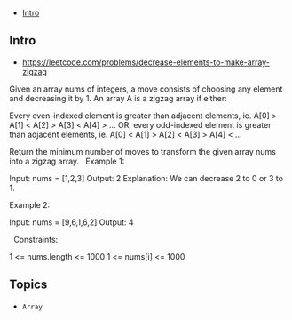 - [Intro](#intro)

## Intro

- https://leetcode.com/problems/decrease-elements-to-make-array-zigzag

Given an array nums of integers, a move consists of choosing any element and decreasing it by 1.
An array A is a zigzag array if either:

Every even-indexed element is greater than adjacent elements, ie. A[0] > A[1] < A[2] > A[3] < A[4] > ...
OR, every odd-indexed element is greater than adjacent elements, ie. A[0] < A[1] > A[2] < A[3] > A[4] < ...

Return the minimum number of moves to transform the given array nums into a zigzag array.
 
Example 1:

Input: nums = [1,2,3]
Output: 2
Explanation: We can decrease 2 to 0 or 3 to 1.

Example 2:

Input: nums = [9,6,1,6,2]
Output: 4

 
Constraints:

1 <= nums.length <= 1000
1 <= nums[i] <= 1000



## Topics

- `Array`


